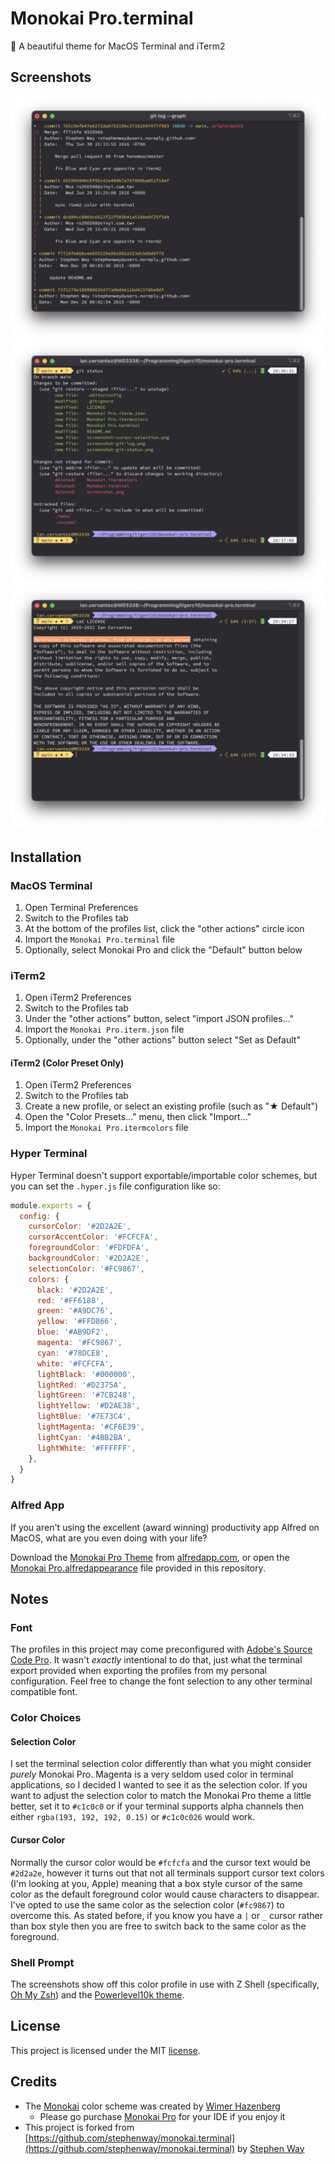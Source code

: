 # Monokai Pro.terminal
🌈 A beautiful theme for MacOS Terminal and iTerm2

## Screenshots
![Screenshot of Git Log](screenshot-git-log.png)
![Screenshot of Git Status](screenshot-git-status.png)
![Screenshot of Cursor Selection](screenshot-cursor-selection.png)

## Installation

### MacOS Terminal
1. Open Terminal Preferences
2. Switch to the Profiles tab
3. At the bottom of the profiles list, click the "other actions" circle icon
4. Import the `Monokai Pro.terminal` file
5. Optionally, select Monokai Pro and click the "Default" button below

### iTerm2
1. Open iTerm2 Preferences
2. Switch to the Profiles tab
3. Under the "other actions" button, select "import JSON profiles..."
4. Import the `Monokai Pro.iterm.json` file
5. Optionally, under the "other actions" button select "Set as Default"

#### iTerm2 (Color Preset Only)
1. Open iTerm2 Preferences
2. Switch to the Profiles tab
3. Create a new profile, or select an existing profile (such as "★ Default")
4. Open the "Color Presets..." menu, then click "Import..."
5. Import the `Monokai Pro.itermcolors` file

### Hyper Terminal
Hyper Terminal doesn't support exportable/importable color schemes, but you can set the `.hyper.js` file configuration like so:

```javascript
module.exports = {
  config: {
    cursorColor: '#2D2A2E',
    cursorAccentColor: '#FCFCFA',
    foregroundColor: '#FDFDFA',
    backgroundColor: '#2D2A2E',
    selectionColor: '#FC9867',
    colors: {
      black: '#2D2A2E',
      red: '#FF6188',
      green: '#A9DC76',
      yellow: '#FFD866',
      blue: '#AB9DF2',
      magenta: '#FC9867',
      cyan: '#78DCE8',
      white: '#FCFCFA',
      lightBlack: '#000000',
      lightRed: '#D2375A',
      lightGreen: '#7CB248',
      lightYellow: '#D2AE38',
      lightBlue: '#7E73C4',
      lightMagenta: '#CF6E39',
      lightCyan: '#4BB2BA',
      lightWhite: '#FFFFFF',
    },
  }
}
```

### Alfred App
If you aren't using the excellent (award winning) productivity app Alfred on MacOS, what are you even doing with your life?

Download the [Monokai Pro Theme](https://www.alfredapp.com/extras/theme/jKb5wtiE3r/) from [alfredapp.com](https://www.alfredapp.com/),
or open the [Monokai Pro.alfredappearance](Monokai%20Pro.alfredappearance) file provided in this repository.

## Notes

### Font
The profiles in this project may come preconfigured with
[Adobe's Source Code Pro](https://github.com/adobe-fonts/source-code-pro/releases/latest).
It wasn't _exactly_ intentional to do that, just what the terminal export provided when exporting the profiles from
my personal configuration.  Feel free to change the font selection to any other terminal compatible font.

### Color Choices

#### Selection Color
I set the terminal selection color differently than what you might consider _purely_ Monokai Pro.  Magenta is a very
seldom used color in terminal applications, so I decided I wanted to see it as the selection color. If you want to
adjust the selection color to match the Monokai Pro theme a little better, set it to `#c1c0c0` or if your terminal
supports alpha channels then either `rgba(193, 192, 192, 0.15)` or `#c1c0c026` would work.

#### Cursor Color
Normally the cursor color would be `#fcfcfa` and the cursor text would be `#2d2a2e`, however it turns out that not
all terminals support cursor text colors (I'm looking at you, Apple) meaning that a box style cursor of the same color
as the default foreground color would cause characters to disappear.  I've opted to use the same color as the selection
color (`#fc9867`) to overcome this.  As stated before, if you know you have a `|` or `_` cursor rather than box style
then you are free to switch back to the same color as the foreground.

### Shell Prompt
The screenshots show off this color profile in use with Z Shell (specifically, [Oh My Zsh](https://ohmyz.sh))
and the [Powerlevel10k theme](https://github.com/romkatv/powerlevel10k).

## License
This project is licensed under the MIT [license](LICENSE).

## Credits
* The [Monokai](http://monokai.nl) color scheme was created by [Wimer Hazenberg](https://github.com/Monokai)
  * Please go purchase [Monokai Pro](https://monokai.pro) for your IDE if you enjoy it
* This project is forked from [https://github.com/stephenway/monokai.terminal](https://github.com/stephenway/monokai.terminal) by [Stephen Way](https://github.com/stephenway)

